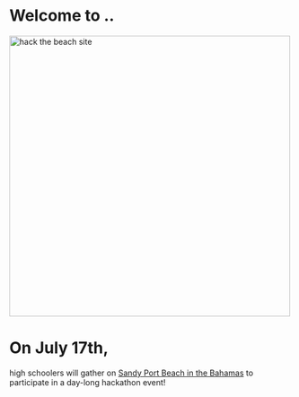 # Welcome to ..
<img src="https://github.com/ivoinestrachan/hack-the-beach/assets/121521414/9fa4ffab-e0a7-4218-8242-26f43980b5e9" alt="hack the beach site" height="500">

# On July 17th, 
high schoolers will gather on [Sandy Port Beach in the Bahamas](https://www.google.com/maps/place/Sandyport+Beach/@25.0773638,-77.4390013,15z/data=!3m1!4b1!4m6!3m5!1s0x892f63ab36668b9d:0xb9fd6ebd7a07da66!8m2!3d25.0773451!4d-77.4287016!16s%2Fg%2F12q4q6f3d?entry=tts&g_ep=EgoyMDI0MDYxOS4xKgBIAVAD) to participate in a day-long hackathon event!  

